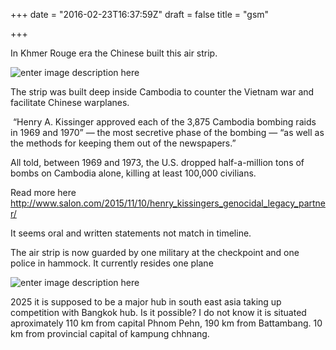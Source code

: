 +++
date = "2016-02-23T16:37:59Z"
draft = false
title = "gsm"

+++
In Khmer Rouge era the Chinese built this air strip.

![enter image description here][1]


The strip was built deep inside Cambodia to counter the Vietnam war and facilitate Chinese warplanes.

 “Henry A. Kissinger approved each of the 3,875 Cambodia bombing raids in 1969 and 1970” — the most secretive phase of the bombing — “as well as the methods for keeping them out of the newspapers.”

All told, between 1969 and 1973, the U.S. dropped half-a-million tons of bombs on Cambodia alone, killing at least 100,000 civilians. 

Read more here
http://www.salon.com/2015/11/10/henry_kissingers_genocidal_legacy_partner/

It seems oral and written statements not match in timeline.  

The air strip is now guarded by one military at the checkpoint and one police in hammock. It currently resides one plane

![enter image description here][2]


2025 it is supposed to be a major hub in south east asia taking up competition with Bangkok hub. Is it possible?  I do not know it is situated aproximately 110 km from capital Phnom Pehn, 190 km from Battambang. 10 km from provincial capital of kampung chhnang.



<div id="disqus_thread"></div>
<script>
    /**
     *  RECOMMENDED CONFIGURATION VARIABLES: EDIT AND UNCOMMENT THE SECTION BELOW TO INSERT DYNAMIC VALUES FROM YOUR PLATFORM OR CMS.
     *  LEARN WHY DEFINING THESE VARIABLES IS IMPORTANT: https://disqus.com/admin/universalcode/#configuration-variables
     */
    /*
    var disqus_config = function () {
        this.page.url = http://appernetic2.github.io/2016/02/23/gsm/  // 
        this.page.identifier = PAGE_IDENTIFIER; // Replace

[1]: /images/12697273_1323105704381487_4152874675511216701_o.jpg
[2]: /images/12729239_1323268787698512_7866697459634217947_n.jpg
